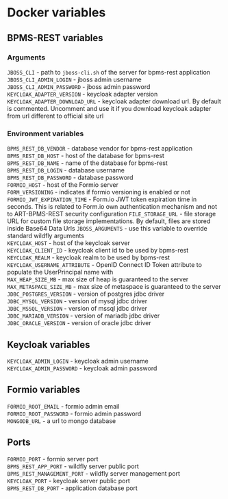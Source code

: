 # Docker variables

## BPMS-REST variables

### Arguments

`JBOSS_CLI` - path to `jboss-cli.sh` of the server for bpms-rest application <br/>
`JBOSS_CLI_ADMIN_LOGIN` - jboss admin username <br/>
`JBOSS_CLI_ADMIN_PASSWORD` - jboss admin password <br/>
`KEYCLOAK_ADAPTER_VERSION` - keycloak adapter version <br/>
`KEYCLOAK_ADAPTER_DOWNLOAD_URL` - keycloak adapter download url. By default is commented. Uncomment and use it if you download 
keycloak adapter from url different to official site url <br/>

### Environment variables

`BPMS_REST_DB_VENDOR` - database vendor for bpms-rest application <br/>
`BPMS_REST_DB_HOST` - host of the database for bpms-rest <br/>
`BPMS_REST_DB_NAME` - name of the database for bpms-rest <br/>
`BPMS_REST_DB_LOGIN` - database username <br/>
`BPMS_REST_DB_PASSWORD` - database password <br/>
`FORMIO_HOST` - host of the Formio server <br/>
`FORM_VERSIONING` - indicates if formio versioning is enabled or not <br/>
`FORMIO_JWT_EXPIRATION_TIME` - Form.io JWT token expiration time in seconds. This is related to Form.io own authentication mechanism and not to ART-BPMS-REST security configuration
`FILE_STORAGE_URL` - file storage URL for custom file storage implementations. By default, files are stored inside Base64 Data Urls
`JBOSS_ARGUMENTS` - use this variable to override standard wildfly arguments <br/>
`KEYCLOAK_HOST` - host of the keycloak server <br/>
`KEYCLOAK_CLIENT_ID` - keycloak client id to be used by bpms-rest <br/>
`KEYCLOAK_REALM` - keycloak realm to be used by bpms-rest <br/>
`KEYCLOAK_USERNAME_ATTRIBUTE` - OpenID Connect ID Token attribute to populate the UserPrincipal name with <br/>
`MAX_HEAP_SIZE_MB` - max size of heap is guaranteed to the server <br/>
`MAX_METASPACE_SIZE_MB` - max size of metaspace is guaranteed to the server <br/>
`JDBC_POSTGRES_VERSION` - version of postgres jdbc driver <br/>
`JDBC_MYSQL_VERSION` - version of mysql jdbc driver <br/>
`JDBC_MSSQL_VERSION` - version of mssql jdbc driver <br/>
`JDBC_MARIADB_VERSION` - version of mariadb jdbc driver <br/>
`JDBC_ORACLE_VERSION` - version of oracle jdbc driver <br/>

## Keycloak variables

`KEYCLOAK_ADMIN_LOGIN` - keycloak admin username <br/>
`KEYCLOAK_ADMIN_PASSWORD` - keycloak admin password <br/>

## Formio variables

`FORMIO_ROOT_EMAIL` - formio admin email <br/>
`FORMIO_ROOT_PASSWORD` - formio admin password <br/>
`MONGODB_URL` - a url to mongo database <br/>

## Ports

`FORMIO_PORT` - formio server port <br/>
`BPMS_REST_APP_PORT` - wildfly server public port <br/>
`BPMS_REST_MANAGEMENT_PORT` - wildfly server management port <br/>
`KEYCLOAK_PORT` - keycloak server public port <br/>
`BPMS_REST_DB_PORT` - application database port